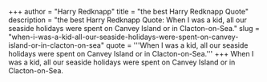 +++
author = "Harry Redknapp"
title = "the best Harry Redknapp Quote"
description = "the best Harry Redknapp Quote: When I was a kid, all our seaside holidays were spent on Canvey Island or in Clacton-on-Sea."
slug = "when-i-was-a-kid-all-our-seaside-holidays-were-spent-on-canvey-island-or-in-clacton-on-sea"
quote = '''When I was a kid, all our seaside holidays were spent on Canvey Island or in Clacton-on-Sea.'''
+++
When I was a kid, all our seaside holidays were spent on Canvey Island or in Clacton-on-Sea.
